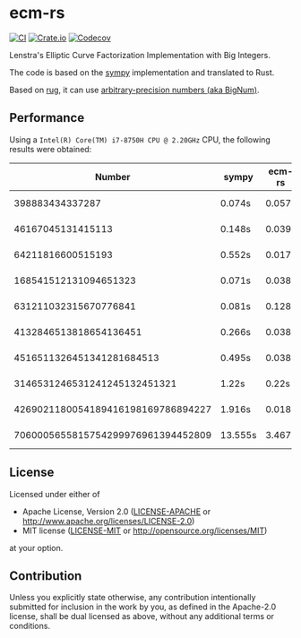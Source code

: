 # ecm-rs

[![CI](https://github.com/skyf0l/ecm-rs/actions/workflows/ci.yml/badge.svg)](https://github.com/skyf0l/ecm-rs/actions/workflows/ci.yml)
[![Crate.io](https://img.shields.io/crates/v/ecm.svg)](https://crates.io/crates/ecm)
[![Codecov](https://codecov.io/gh/skyf0l/ecm-rs/branch/main/graph/badge.svg)](https://codecov.io/gh/skyf0l/ecm-rs)

Lenstra's Elliptic Curve Factorization Implementation with Big Integers.

The code is based on the [sympy](https://github.com/sympy/sympy) implementation and translated to Rust.

Based on [rug](https://crates.io/crates/rug), it can use [arbitrary-precision numbers (aka BigNum)](https://en.wikipedia.org/wiki/Arbitrary-precision_arithmetic).

## Performance

Using a `Intel(R) Core(TM) i7-8750H CPU @ 2.20GHz` CPU, the following results were obtained:

| Number                             | sympy   | ecm-rs | sympy / ecm-rs |
| ---------------------------------- | ------- | ------ | -------------- |
| 398883434337287                    | 0.074s  | 0.057s | 1.23x faster   |
| 46167045131415113                  | 0.148s  | 0.039s | 3.8x faster    |
| 64211816600515193                  | 0.552s  | 0.017s | 32.47x faster  |
| 168541512131094651323              | 0.071s  | 0.038s | 1.87x faster   |
| 631211032315670776841              | 0.081s  | 0.128s | 0.63x faster   |
| 4132846513818654136451             | 0.266s  | 0.038s | 7.0x faster    |
| 4516511326451341281684513          | 0.495s  | 0.038s | 13.03x faster  |
| 3146531246531241245132451321       | 1.22s   | 0.22s  | 5.55x faster   |
| 4269021180054189416198169786894227 | 1.916s  | 0.018s | 106.44x faster |
| 7060005655815754299976961394452809 | 13.555s | 3.467s | 3.91x faster   |

## License

Licensed under either of

- Apache License, Version 2.0
  ([LICENSE-APACHE](LICENSE-APACHE) or <http://www.apache.org/licenses/LICENSE-2.0>)
- MIT license
  ([LICENSE-MIT](LICENSE-MIT) or <http://opensource.org/licenses/MIT>)

at your option.

## Contribution

Unless you explicitly state otherwise, any contribution intentionally submitted
for inclusion in the work by you, as defined in the Apache-2.0 license, shall be
dual licensed as above, without any additional terms or conditions.

